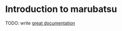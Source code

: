 # Introduction to marubatsu

TODO: write [great documentation](http://jacobian.org/writing/what-to-write/)
